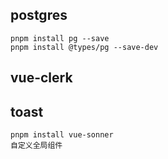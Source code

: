 ## postgres

```
pnpm install pg --save
pnpm install @types/pg --save-dev
```

## vue-clerk

## toast

```
pnpm install vue-sonner
自定义全局组件
```
